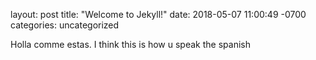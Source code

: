 layout: post
title:  "Welcome to Jekyll!"
date:   2018-05-07 11:00:49 -0700
categories: uncategorized

Holla comme estas. I think this is how u speak the spanish
